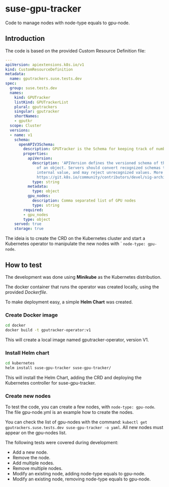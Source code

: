 # suse-gpu-tracker

Code to manage nodes with node-type equals to gpu-node.

## Introduction

The code is based on the provided Custom Resource Definition file:

```yaml
---
apiVersion: apiextensions.k8s.io/v1
kind: CustomResourceDefinition
metadata:
  name: gputrackers.suse.tests.dev
spec:
  group: suse.tests.dev
  names:
    kind: GPUTracker
    listKind: GPUTrackerList
    plural: gputrackers
    singular: gputracker
    shortNames:
    - gputkr
  scope: Cluster
  versions:
  - name: v1
    schema:
      openAPIV3Schema:
        description: GPUTracker is the Schema for keeping track of number of GPU nodes in a cluster
        properties:
          apiVersion:
            description: 'APIVersion defines the versioned schema of this representation
              of an object. Servers should convert recognized schemas to the latest
              internal value, and may reject unrecognized values. More info:
              https://git.k8s.io/community/contributors/devel/sig-architecture/api-conventions.md#resources'
            type: string
          metadata:
            type: object
          gpu_nodes:
            description: Comma separated list of GPU nodes
            type: string
        required:
        - gpu_nodes
        type: object
    served: true
    storage: true
```

The ideia is to create the CRD on the Kubernetes cluster and start a Kubernetes operator to manipulate the new nodes with ` ```node-type: gpu-node```.

## How to test

The development was done using **Minikube** as the Kubernetes distribution. 

The docker container that runs the operator was created locally, using the provided *Dockerfile*.

To make deployment easy, a simple **Helm Chart** was created.

### Create Docker image

```bash
cd docker
docker build -t gputracker-operator:v1
```

This will create a local image named gputracker-operator, version V1.

### Install Helm chart

```bash
cd kubernetes
helm install suse-gpu-tracker suse-gpu-tracker/
```

This will install the Helm Chart, adding the CRD and deploying the Kubernetes controller for suse-gpu-tracker.

### Create new nodes

To test the code, you can create a few nodes, with ```node-type: gpu-node```. The file gpu-node.yml is an example how to create the nodes. 

You can check the list of gpu-nodes with the command: ```kubectl get gputrackers.suse.tests.dev suse-gpu-tracker -o yaml```. All new nodes must appear on the gpu-nodes list.

The following tests were covered during development:

- Add a new node.
- Remove the node.
- Add multiple nodes.
- Remove multiple nodes.
- Modify an existing node, adding node-type equals to gpu-node.
- Modify an existing node, removing node-type equals to gpu-node.

